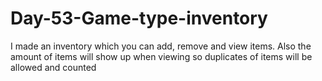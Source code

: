 # Day-53-Game-type-inventory
I made an inventory which you can add, remove and view items. Also the amount of items will show up when viewing so duplicates of items will be allowed and counted
